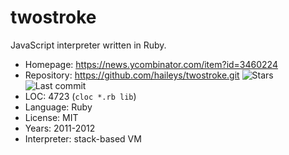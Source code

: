 # twostroke

JavaScript interpreter written in Ruby.

* Homepage:    https://news.ycombinator.com/item?id=3460224
* Repository:  https://github.com/haileys/twostroke.git <span class="shields"><img src="https://img.shields.io/github/stars/haileys/twostroke?label=&style=flat-square" alt="Stars" title="Stars"><img src="https://img.shields.io/github/last-commit/haileys/twostroke?label=&style=flat-square" alt="Last commit" title="Last commit"></span>
* LOC:         4723 (`cloc *.rb lib`)
* Language:    Ruby
* License:     MIT
* Years:       2011-2012
* Interpreter: stack-based VM
